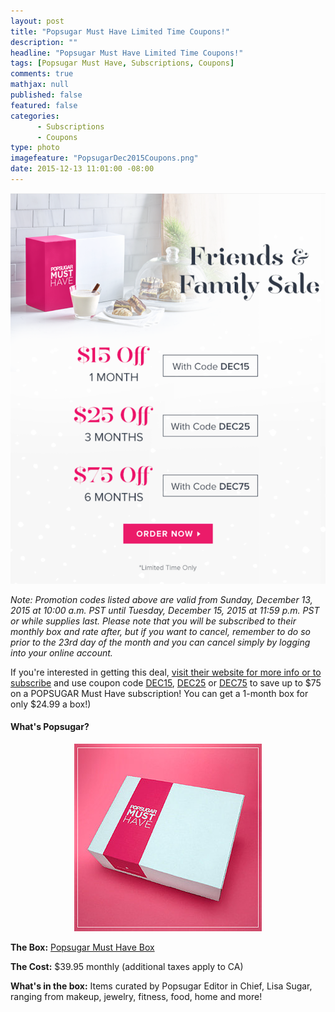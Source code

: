 ```yaml
---
layout: post
title: "Popsugar Must Have Limited Time Coupons!"
description: ""
headline: "Popsugar Must Have Limited Time Coupons!"
tags: [Popsugar Must Have, Subscriptions, Coupons]
comments: true
mathjax: null
published: false
featured: false
categories: 
      - Subscriptions
      - Coupons
type: photo
imagefeature: "PopsugarDec2015Coupons.png"
date: 2015-12-13 11:01:00 -08:00
---
```


<center><a href="https://musthave.popsugar.com/p/monthly-subscription?utm_source=link&utm_medium=confirmation-page&utm_campaign=referral&utm_content=u:16301514" target="_blank">
<img src="/images/PopsugarDec2015Coupons.png" border="0" style="border:none;max-width:100%;" alt="Popsugar Must Have Limited Time Coupons" />
</a></center>

<p><i>Note: Promotion codes listed above are valid from Sunday, December 13, 2015 at 10:00 a.m. PST until Tuesday, December 15, 2015 at 11:59 p.m. PST or while supplies last. Please note that you will be subscribed to their monthly box and rate after, but if you want to cancel, remember to do so prior to the 23rd day of the month and you can cancel simply by logging into your online account.</i></p>

<p>If you're interested in getting this deal, <a href="https://musthave.popsugar.com/p/monthly-subscription?utm_source=link&utm_medium=confirmation-page&utm_campaign=referral&utm_content=u:16301514" target="_blank">visit their website for more info or to subscribe</a> and use coupon code <a href="https://musthave.popsugar.com/p/monthly-subscription?utm_source=link&utm_medium=confirmation-page&utm_campaign=referral&utm_content=u:16301514" target="_blank">DEC15</a>, <a href="https://musthave.popsugar.com/p/monthly-subscription?utm_source=link&utm_medium=confirmation-page&utm_campaign=referral&utm_content=u:16301514" target="_blank">DEC25</a> or <a href="https://musthave.popsugar.com/p/monthly-subscription?utm_source=link&utm_medium=confirmation-page&utm_campaign=referral&utm_content=u:16301514" target="_blank">DEC75</a> to save up to $75 on a POPSUGAR Must Have subscription! You can get a 1-month box for only $24.99 a box!)</p>

<H4>What's Popsugar?</H4>
<center><a href="https://musthave.popsugar.com/p/monthly-subscription?utm_source=link&utm_medium=confirmation-page&utm_campaign=referral&utm_content=u:16301514" target="_blank">
<img src="/images/PopsugarBox.jpg" border="0" style="border:none;max-width:100%;" alt="Popsugar Must Have Subscription" />
</a></center>
<p><b>The Box:</b> <a href="https://musthave.popsugar.com/p/monthly-subscription?utm_source=link&utm_medium=confirmation-page&utm_campaign=referral&utm_content=u:16301514" target="_blank">Popsugar Must Have Box</a></p>
<p><b>The Cost:</b> $39.95 monthly (additional taxes apply to CA)</p>
<p><b>What's in the box:</b> Items curated by Popsugar Editor in Chief, Lisa Sugar, ranging from makeup, jewelry, fitness, food, home and more!</p>
<br>
